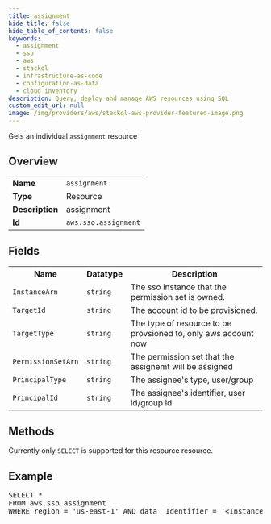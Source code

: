 ```yaml
---
title: assignment
hide_title: false
hide_table_of_contents: false
keywords:
  - assignment
  - sso
  - aws
  - stackql
  - infrastructure-as-code
  - configuration-as-data
  - cloud inventory
description: Query, deploy and manage AWS resources using SQL
custom_edit_url: null
image: /img/providers/aws/stackql-aws-provider-featured-image.png
---
```

Gets an individual <code>assignment</code> resource

## Overview
<table><tbody>
<tr><td><b>Name</b></td><td><code>assignment</code></td></tr>
<tr><td><b>Type</b></td><td>Resource</td></tr>
<tr><td><b>Description</b></td><td>assignment</td></tr>
<tr><td><b>Id</b></td><td><code>aws.sso.assignment</code></td></tr>
</tbody></table>

## Fields
<table><tbody>
<tr><th>Name</th><th>Datatype</th><th>Description</th></tr>
<tr><td><code>InstanceArn</code></td><td><code>string</code></td><td>The sso instance that the permission set is owned.</td></tr>
<tr><td><code>TargetId</code></td><td><code>string</code></td><td>The account id to be provisioned.</td></tr>
<tr><td><code>TargetType</code></td><td><code>string</code></td><td>The type of resource to be provsioned to, only aws account now</td></tr>
<tr><td><code>PermissionSetArn</code></td><td><code>string</code></td><td>The permission set that the assignemt will be assigned</td></tr>
<tr><td><code>PrincipalType</code></td><td><code>string</code></td><td>The assignee's type, user&#x2F;group</td></tr>
<tr><td><code>PrincipalId</code></td><td><code>string</code></td><td>The assignee's identifier, user id&#x2F;group id</td></tr>

</tbody></table>

## Methods
Currently only <code>SELECT</code> is supported for this resource resource.

## Example
<pre>
SELECT * 
FROM aws.sso.assignment
WHERE region = 'us-east-1' AND data__Identifier = '&lt;InstanceArn&gt;' AND data__Identifier = '&lt;TargetId&gt;' AND data__Identifier = '&lt;TargetType&gt;' AND data__Identifier = '&lt;PermissionSetArn&gt;' AND data__Identifier = '&lt;PrincipalType&gt;' AND data__Identifier = '&lt;PrincipalId&gt;'
</pre>
